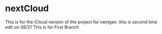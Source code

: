 # nextCloud
This is for the iCloud version of the project for nextgen.
this is second time edit on 08/21
This is for First Branch
